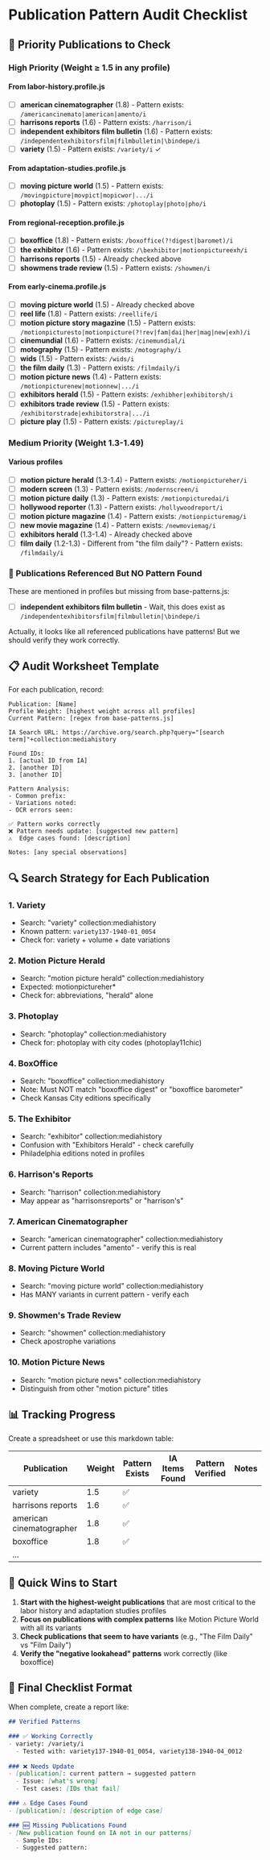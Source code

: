# Publication Pattern Audit Checklist

## 🎯 Priority Publications to Check

### High Priority (Weight ≥ 1.5 in any profile)

#### From labor-history.profile.js
- [ ] **american cinematographer** (1.8) - Pattern exists: `/americancinemato|american|amento/i`
- [ ] **harrisons reports** (1.6) - Pattern exists: `/harrison/i`
- [ ] **independent exhibitors film bulletin** (1.6) - Pattern exists: `/independentexhibitorsfilm|filmbulletin|\bindepe/i`
- [ ] **variety** (1.5) - Pattern exists: `/variety/i` ✓

#### From adaptation-studies.profile.js
- [ ] **moving picture world** (1.5) - Pattern exists: `/movingpicture|movpict|mopicwor|.../i`
- [ ] **photoplay** (1.5) - Pattern exists: `/photoplay|photo|pho/i`

#### From regional-reception.profile.js
- [ ] **boxoffice** (1.8) - Pattern exists: `/boxoffice(?!digest|baromet)/i`
- [ ] **the exhibitor** (1.6) - Pattern exists: `/\bexhibitor|motionpictureexh/i`
- [ ] **harrisons reports** (1.5) - Already checked above
- [ ] **showmens trade review** (1.5) - Pattern exists: `/showmen/i`

#### From early-cinema.profile.js
- [ ] **moving picture world** (1.5) - Already checked above
- [ ] **reel life** (1.8) - Pattern exists: `/reellife/i`
- [ ] **motion picture story magazine** (1.5) - Pattern exists: `/motionpicturesto|motionpicture(?!rev|fam|dai|her|mag|new|exh)/i`
- [ ] **cinemundial** (1.6) - Pattern exists: `/cinemundial/i`
- [ ] **motography** (1.5) - Pattern exists: `/motography/i`
- [ ] **wids** (1.5) - Pattern exists: `/wids/i`
- [ ] **the film daily** (1.3) - Pattern exists: `/filmdaily/i`
- [ ] **motion picture news** (1.4) - Pattern exists: `/motionpicturenew|motionnew|.../i`
- [ ] **exhibitors herald** (1.5) - Pattern exists: `/exhibher|exhibitorsh/i`
- [ ] **exhibitors trade review** (1.5) - Pattern exists: `/exhibitorstrade|exhibitorstra|.../i`
- [ ] **picture play** (1.5) - Pattern exists: `/pictureplay/i`

### Medium Priority (Weight 1.3-1.49)

#### Various profiles
- [ ] **motion picture herald** (1.3-1.4) - Pattern exists: `/motionpictureher/i`
- [ ] **modern screen** (1.3) - Pattern exists: `/modernscreen/i`
- [ ] **motion picture daily** (1.3) - Pattern exists: `/motionpicturedai/i`
- [ ] **hollywood reporter** (1.3) - Pattern exists: `/hollywoodreport/i`
- [ ] **motion picture magazine** (1.4) - Pattern exists: `/motionpicturemag/i`
- [ ] **new movie magazine** (1.4) - Pattern exists: `/newmoviemag/i`
- [ ] **exhibitors herald** (1.3-1.4) - Already checked above
- [ ] **film daily** (1.2-1.3) - Different from "the film daily"? - Pattern exists: `/filmdaily/i`

### 🚨 Publications Referenced But NO Pattern Found

These are mentioned in profiles but missing from base-patterns.js:

- [ ] **independent exhibitors film bulletin** - Wait, this does exist as `/independentexhibitorsfilm|filmbulletin|\bindepe/i`

Actually, it looks like all referenced publications have patterns! But we should verify they work correctly.

## 📋 Audit Worksheet Template

For each publication, record:

```
Publication: [Name]
Profile Weight: [highest weight across all profiles]
Current Pattern: [regex from base-patterns.js]

IA Search URL: https://archive.org/search.php?query="[search term]"+collection:mediahistory

Found IDs:
1. [actual ID from IA]
2. [another ID]
3. [another ID]

Pattern Analysis:
- Common prefix: 
- Variations noted:
- OCR errors seen:

✅ Pattern works correctly
❌ Pattern needs update: [suggested new pattern]
⚠️  Edge cases found: [description]

Notes: [any special observations]
```

## 🔍 Search Strategy for Each Publication

### 1. Variety
- Search: "variety" collection:mediahistory
- Known pattern: `variety137-1940-01_0054`
- Check for: variety + volume + date variations

### 2. Motion Picture Herald
- Search: "motion picture herald" collection:mediahistory
- Expected: motionpictureher*
- Check for: abbreviations, "herald" alone

### 3. Photoplay
- Search: "photoplay" collection:mediahistory
- Check for: photoplay with city codes (photoplay11chic)

### 4. BoxOffice
- Search: "boxoffice" collection:mediahistory
- Note: Must NOT match "boxoffice digest" or "boxoffice barometer"
- Check Kansas City editions specifically

### 5. The Exhibitor
- Search: "exhibitor" collection:mediahistory
- Confusion with "Exhibitors Herald" - check carefully
- Philadelphia editions noted in profiles

### 6. Harrison's Reports
- Search: "harrison" collection:mediahistory
- May appear as "harrisonsreports" or "harrison's"

### 7. American Cinematographer
- Search: "american cinematographer" collection:mediahistory
- Current pattern includes "amento" - verify this is real

### 8. Moving Picture World
- Search: "moving picture world" collection:mediahistory
- Has MANY variants in current pattern - verify each

### 9. Showmen's Trade Review
- Search: "showmen" collection:mediahistory
- Check apostrophe variations

### 10. Motion Picture News
- Search: "motion picture news" collection:mediahistory
- Distinguish from other "motion picture" titles

## 📊 Tracking Progress

Create a spreadsheet or use this markdown table:

| Publication | Weight | Pattern Exists | IA Items Found | Pattern Verified | Notes |
|------------|--------|----------------|----------------|------------------|-------|
| variety | 1.5 | ✅ | | | |
| harrisons reports | 1.6 | ✅ | | | |
| american cinematographer | 1.8 | ✅ | | | |
| boxoffice | 1.8 | ✅ | | | |
| ... | | | | | |

## 🎯 Quick Wins to Start

1. **Start with the highest-weight publications** that are most critical to the labor history and adaptation studies profiles
2. **Focus on publications with complex patterns** like Motion Picture World with all its variants
3. **Check publications that seem to have variants** (e.g., "The Film Daily" vs "Film Daily")
4. **Verify the "negative lookahead" patterns** work correctly (like boxoffice)

## 📝 Final Checklist Format

When complete, create a report like:

```markdown
## Verified Patterns

### ✅ Working Correctly
- variety: /variety/i
  - Tested with: variety137-1940-01_0054, variety138-1940-04_0012
  
### ❌ Needs Update  
- [publication]: current pattern → suggested pattern
  - Issue: [what's wrong]
  - Test cases: [IDs that fail]

### ⚠️ Edge Cases Found
- [publication]: [description of edge case]

### 🆕 Missing Publications Found
- [New publication found on IA not in our patterns]
  - Sample IDs: 
  - Suggested pattern:
```